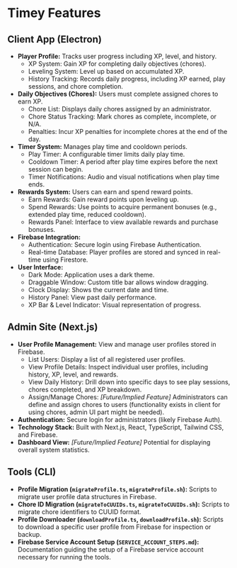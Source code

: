 # Timey Features

## Client App (Electron)

- **Player Profile:** Tracks user progress including XP, level, and history.
  - XP System: Gain XP for completing daily objectives (chores).
  - Leveling System: Level up based on accumulated XP.
  - History Tracking: Records daily progress, including XP earned, play sessions, and chore completion.
- **Daily Objectives (Chores):** Users must complete assigned chores to earn XP.
  - Chore List: Displays daily chores assigned by an administrator.
  - Chore Status Tracking: Mark chores as complete, incomplete, or N/A.
  - Penalties: Incur XP penalties for incomplete chores at the end of the day.
- **Timer System:** Manages play time and cooldown periods.
  - Play Timer: A configurable timer limits daily play time.
  - Cooldown Timer: A period after play time expires before the next session can begin.
  - Timer Notifications: Audio and visual notifications when play time ends.
- **Rewards System:** Users can earn and spend reward points.
  - Earn Rewards: Gain reward points upon leveling up.
  - Spend Rewards: Use points to acquire permanent bonuses (e.g., extended play time, reduced cooldown).
  - Rewards Panel: Interface to view available rewards and purchase bonuses.
- **Firebase Integration:**
  - Authentication: Secure login using Firebase Authentication.
  - Real-time Database: Player profiles are stored and synced in real-time using Firestore.
- **User Interface:**
  - Dark Mode: Application uses a dark theme.
  - Draggable Window: Custom title bar allows window dragging.
  - Clock Display: Shows the current date and time.
  - History Panel: View past daily performance.
  - XP Bar & Level Indicator: Visual representation of progress.

## Admin Site (Next.js)

- **User Profile Management:** View and manage user profiles stored in Firebase.
  - List Users: Display a list of all registered user profiles.
  - View Profile Details: Inspect individual user profiles, including history, XP, level, and rewards.
  - View Daily History: Drill down into specific days to see play sessions, chores completed, and XP breakdown.
  - Assign/Manage Chores: *[Future/Implied Feature]* Administrators can define and assign chores to users (functionality exists in client for using chores, admin UI part might be needed).
- **Authentication:** Secure login for administrators (likely Firebase Auth).
- **Technology Stack:** Built with Next.js, React, TypeScript, Tailwind CSS, and Firebase.
- **Dashboard View:** *[Future/Implied Feature]* Potential for displaying overall system statistics.

## Tools (CLI)

- **Profile Migration (`migrateProfile.ts`, `migrateProfile.sh`):** Scripts to migrate user profile data structures in Firebase.
- **Chore ID Migration (`migrateToCUUIDs.ts`, `migrateToCUUIDs.sh`):** Scripts to migrate chore identifiers to CUUID format.
- **Profile Downloader (`downloadProfile.ts`, `downloadProfile.sh`):** Scripts to download a specific user profile from Firebase for inspection or backup.
- **Firebase Service Account Setup (`SERVICE_ACCOUNT_STEPS.md`):** Documentation guiding the setup of a Firebase service account necessary for running the tools.
